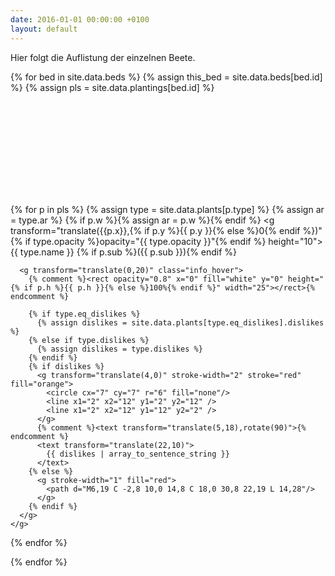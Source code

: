 ```yaml
---
date: 2016-01-01 00:00:00 +0100
layout: default
---
```


Hier folgt die Auflistung der einzelnen Beete.

{% for bed in site.data.beds %}
  {% assign this_bed = site.data.beds[bed.id] %}
  {% assign pls = site.data.plantings[bed.id] %}

  <svg version="1.0" xmlns="http://www.w3.org/2000/svg" class="svg-beds"
  width="{{ bed.x }}" height="{{ bed.y }}" viewBox="0 0 {{ bed.x }} {{ bed.y }}"
  preserveAspectRatio="xMidYMid meet">
    <defs>
      <clipPath id="only-left-side-of-circle-25">
        <rect x="0" y="0" width="12.5" height="25" />
      </clipPath>
      <clipPath id="only-right-side-of-circle-25">
        <rect x="12.5" y="0" width="12.5" height="25" />
      </clipPath>
      {% comment %}<pattern id="wegPattern" width="25" height="16" patternUnits="userSpaceOnUse">{% endcomment %}
      <pattern id="wegPattern" width="12" height="8" patternUnits="userSpaceOnUse">
        <path d="M0,0 L 2,2 L 4,0 L 5,8 L 6,0 L 8,2 L 10,0" stroke-width="0.5" stroke="#503000" fill="none"/>
      </pattern>
      <pattern id="pastinakePattern" x="5" width="25" height="8" patternUnits="userSpaceOnUse">
        <rect width="25" height="25" opacity="0.3" fill="lightblue"/>
        <path d="M0 15L7.5 0L15 15Z" fill="lightgreen"/>
      </pattern>
      <pattern id="boundPattern" width=".50" height=".50" patternContentUnits="objectBoundingBox">
        <circle cx=".250" cy=".250” r=".1" fill="#ec7677" />
      </pattern>
      <pattern id="raukePattern" width="3" height="3" patternTransform="rotate(45)" patternUnits="userSpaceOnUse">
        <rect x="0" y="0" width="100%" height="100%" opacity="0.3" fill="greenyellow"/>
        <rect x="1.7" y="1.7" width="100%" height="100%" opacity="0.9" fill= "cyan" />
      </pattern>
      <pattern id="radiesPattern" width="3" height="3" patternTransform="rotate(45)" patternUnits="userSpaceOnUse">
        <rect x="0" y="0" width="100%" height="100%" opacity="0.3" fill="greenyellow"/>
        <rect x="1.7" y="1.7" width="100%" height="100%" opacity="0.6" fill= "blue" />
      </pattern>
      <pattern id="karottePattern" width="5" height="3" patternTransform="rotate(45)" patternUnits="userSpaceOnUse">
        <rect x="0" y="0" width="100%" height="100%" opacity="0.3" fill="greenyellow"/>
        <rect x="3.7" y="1.6" width="100%" height="100%" opacity="0.6" fill="red"/>
      </pattern>
      <pattern id="kartoffelnPattern" width="60" height="25" patternUnits="userSpaceOnUse">
        <line x1="0" x2="60" y1="2" y2="23" stroke="lightgreen"/>
        <circle cx="30" cy="12" r="6" stroke="lightgreen" fill="white"/>
        <circle cx="30" cy="12" r="8" stroke="lightgreen" fill="none"/>
      </pattern>
      <pattern id="kuerbisPattern" width="33" height="33" patternUnits="userSpaceOnUse">
        <line x1="0" x2="100" y1="0" y2="100" stroke="orange"/>
        <circle cx="16" cy="16" r="12" stroke="orange" fill="white"/>
      </pattern>
      <pattern id="tomatenPattern" width="50" height="75" patternUnits="userSpaceOnUse">
        {% comment %}<line x1="10" x2="40" y1="35" y2="35" stroke="tomato"/>{% endcomment %}
        {% comment %}<line x1="25" x2="25" y1="20" y2="50" stroke="tomato"/>{% endcomment %}
        <polygon points="25,30 15,15 23,20 25,18 27,20 35,15" fill="#ED8" stroke="none"/>
        <circle cx="25" cy="35" r="12" stroke="tomato" fill="white"/>
        <rect x="0" width="100%" height="100%" y="33" fill="white"/>
        <line x1="20" x2="30" y1="33" y2="33" stroke="tomato"/>
        <line x1="25" x2="25" y1="33" y2="42" stroke="tomato"/>
      </pattern>
      <pattern id="chiliPattern" width="50" height="75" patternUnits="userSpaceOnUse">
        <circle cx="25" cy="35" r="8" stroke="red" stroke-width="2" fill="white"/>
        <circle cx="40" cy="35" r="12" stroke="none" fill="white"/>
      </pattern>
      <pattern id="paprikaPattern" width="50" height="75" patternUnits="userSpaceOnUse">
        <line x1="17" x2="17" y1="20" y2="50" stroke-width="2" stroke="green"/>
        <circle cx="25" cy="35" r="8" stroke="green" fill="white"/>
      </pattern>
      <pattern id="skartoffelnPattern" width="50" height="75" patternUnits="userSpaceOnUse">
        <line x1="10" x2="40" y1="25" y2="45" stroke="green"/>
        <line x1="15" x2="35" y1="20" y2="50" stroke="green"/>
        <circle cx="20" cy="27" r="7" stroke="lightsalmon" fill="white"/>
        <circle cx="30" cy="43" r="7" stroke="lightsalmon" fill="white"/>
        <circle cx="25" cy="35" r="9" stroke="lightsalmon" fill="white"/>
      </pattern>
      <pattern id="maisPattern" width="45" height="40" patternUnits="userSpaceOnUse">
        <polygon points="10,0 5,10 10,10 5,30 15,30 10,10 15,10" fill="none" stroke="gold"/>
      </pattern>
      <pattern id="feuerbohnePattern" width="60" height="20" patternUnits="userSpaceOnUse">
        <polygon points="5,5 10,1 15,5 13,10 7,10" fill="none" stroke="darkorange"/>
        <polygon points="9,8 9,18 11,18 11,8" fill="none" stroke="forestgreen"/>
      </pattern>
      <pattern id="erdbeerenPattern" width="45" height="30" patternUnits="userSpaceOnUse">
        <polygon transform="scale(2,2)" points="1,5 6,10 11,5 9,1 3,1" fill="transparent" stroke="orangered"/>
      </pattern>
      <pattern id="knoblauchPattern" width="30" height="12" patternUnits="userSpaceOnUse">
        <circle cx="15" cy="6" r="3" fill="transparent" stroke="green"/>
      </pattern>
      <pattern id="salatPattern" width="20" height="20" patternUnits="userSpaceOnUse">
        <circle cx="10" cy="10" r="7" fill="transparent" stroke="green"/>
      </pattern>
      <pattern id="kohlrabiPattern" width="25" height="25" patternUnits="userSpaceOnUse">
        <circle cx="12.5" cy="12.5" r="8" fill="white" stroke="lightgreen" clip-path="url(#only-left-side-of-circle-25)"/>
        <circle cx="12.5" cy="12.5" r="8" fill="white" stroke="thistle" clip-path="url(#only-right-side-of-circle-25)"/>
      </pattern>
      <pattern id="himbeerenPattern" width="40" height="40" patternUnits="userSpaceOnUse">
        <polygon transform="scale(1.7,1.7)" points="1,7 5,1 12,1 16,7 12,13 5,13" fill="transparent" stroke="palevioletred"/>
      </pattern>
      <pattern id="kapuziner-kressePattern" width="20" height="10" patternUnits="userSpaceOnUse">
        <line x1="0" x2="20" y1="2" y2="8" stroke="lightgreen"/>
        <circle cx="10" cy="5" r="2" stroke="lightgreen" fill="white"/>
      </pattern>
      <pattern id="borretschPattern" width="20" height="10" patternUnits="userSpaceOnUse">
        <path d="M2,0 L 2,5 L 11,0 L 11,5 L 20,0" stroke-width="1" stroke="cornflowerblue" fill="none"/>
      </pattern>
    </defs>

  {% for p in pls %}
    {% assign type = site.data.plants[p.type] %}
    {% assign ar = type.ar %}
    {% if p.w %}{% assign ar = p.w %}{% endif %}
    <g transform="translate({{p.x}},{% if p.y %}{{ p.y }}{% else %}0{% endif %})" {% if type.opacity %}opacity="{{ type.opacity }}"{% endif %} height="10">
      <title>{{ type.name }}</title>
      <rect opacity="0.9" x="0" fill="url(#{{ p.type | slugify }}Pattern)" y="0" height="{% if p.h %}{{ p.h }}{% else %}100%{% endif %}" width="{{ ar }}"></rect>
    </g>
    <g class="sibling_hover">
      <rect x="0" y="0" width="100%" height="40" opacity="0.9" fill="white"/>
      <text x="4" y="12" fill="grey">{{ type.name }} {% if p.sub %}({{ p.sub }}){% endif %} </text>

      <g transform="translate(0,20)" class="info_hover">
        {% comment %}<rect opacity="0.8" x="0" fill="white" y="0" height="{% if p.h %}{{ p.h }}{% else %}100%{% endif %}" width="25"></rect>{% endcomment %}

        {% if type.eq_dislikes %}
          {% assign dislikes = site.data.plants[type.eq_dislikes].dislikes %}
        {% else if type.dislikes %}
          {% assign dislikes = type.dislikes %}
        {% endif %}
        {% if dislikes %}
          <g transform="translate(4,0)" stroke-width="2" stroke="red" fill="orange">
            <circle cx="7" cy="7" r="6" fill="none"/>
            <line x1="2" x2="12" y1="2" y2="12" />
            <line x1="2" x2="12" y1="12" y2="2" />
          </g>
          {% comment %}<text transform="translate(5,18),rotate(90)">{% endcomment %}
          <text transform="translate(22,10)">
            {{ dislikes | array_to_sentence_string }}
          </text>
        {% else %}
          <g stroke-width="1" fill="red">
            <path d="M6,19 C -2,8 10,0 14,8 C 18,0 30,8 22,19 L 14,28"/>
          </g>
        {% endif %}
      </g>
    </g>
  {% endfor %}

  </svg>
{% endfor %}
